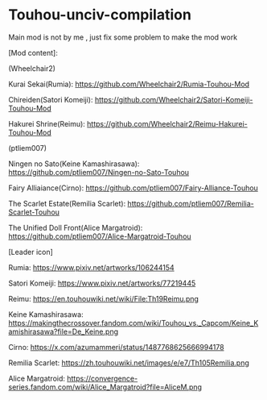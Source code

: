 # Touhou-unciv-compilation

Main mod is not by me , just fix some problem to make the mod work

[Mod content]:

(Wheelchair2)

Kurai Sekai(Rumia): https://github.com/Wheelchair2/Rumia-Touhou-Mod

Chireiden(Satori Komeiji): https://github.com/Wheelchair2/Satori-Komeiji-Touhou-Mod

Hakurei Shrine(Reimu): https://github.com/Wheelchair2/Reimu-Hakurei-Touhou-Mod

(ptliem007)

Ningen no Sato(Keine Kamashirasawa): https://github.com/ptliem007/Ningen-no-Sato-Touhou

Fairy Alliaiance(Cirno): https://github.com/ptliem007/Fairy-Alliance-Touhou

The Scarlet Estate(Remilia Scarlet): https://github.com/ptliem007/Remilia-Scarlet-Touhou

The Unified Doll Front(Alice Margatroid): https://github.com/ptliem007/Alice-Margatroid-Touhou

[Leader icon]

Rumia: https://www.pixiv.net/artworks/106244154

Satori Komeiji: https://www.pixiv.net/artworks/77219445

Reimu: https://en.touhouwiki.net/wiki/File:Th19Reimu.png

Keine Kamashirasawa: https://makingthecrossover.fandom.com/wiki/Touhou_vs._Capcom/Keine_Kamishirasawa?file=De_Keine.png

Cirno: https://x.com/azumammeri/status/1487768625666994178

Remilia Scarlet: https://zh.touhouwiki.net/images/e/e7/Th105Remilia.png

Alice Margatroid: https://convergence-series.fandom.com/wiki/Alice_Margatroid?file=AliceM.png
